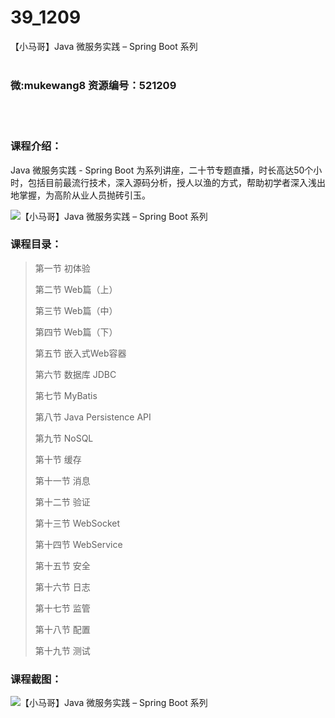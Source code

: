 # 39_1209
【小马哥】Java 微服务实践 – Spring Boot 系列
<br/></br>
<h3>微:mukewang8 资源编号：521209</h3>
<br/></br>
<h3>课程介绍：</h3>
<p>Java 微服务实践 - <a title="查看与 Spring Boot 相关的文章" target="_blank">Spring Boot</a> 为系列讲座，二十节专题直播，时长高达50个小时，包括目前最流行技术，深入源码分析，授人以渔的方式，帮助初学者深入浅出地掌握，为高阶从业人员抛砖引玉。</p>
<div class="info-desc">
<div class="js-video-btn video-btn"><img src="https://www.ko996.com/wp-content/uploads/img/2018/03/2-118-300x161.png" alt="【小马哥】Java 微服务实践 – Spring Boot 系列"></div>
<h3>课程目录：</h3>
<blockquote><p>第一节 初体验</p>
<p>第二节 Web篇（上）</p>
<p>第三节 Web篇（中）</p>
<p>第四节 Web篇（下）</p>
<p>第五节 嵌入式Web容器</p>
<p>第六节 数据库 JDBC</p>
<p>第七节 MyBatis</p>
<p>第八节 Java Persistence API</p>
<p>第九节 NoSQL</p>
<p>第十节 缓存</p>
<p>第十一节 消息</p>
<p>第十二节 验证</p>
<p>第十三节 WebSocket</p>
<p>第十四节 WebService</p>
<p>第十五节 安全</p>
<p>第十六节 日志</p>
<p>第十七节 监管</p>
<p>第十八节 配置</p>
<p>第十九节 测试</p></blockquote>
<h3>课程截图：</h3>
<p><img src="https://www.ko996.com/wp-content/uploads/img/2018/03/3-119-296x300.png" alt="【小马哥】Java 微服务实践 – Spring Boot 系列"></p>


			
</div>
